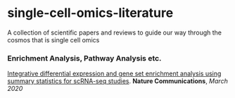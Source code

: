 # single-cell-omics-literature
A collection of scientific papers and reviews to guide our way through the cosmos that is single cell omics


### Enrichment Analysis, Pathway Analysis etc.
[Integrative differential expression and gene set enrichment analysis using summary statistics for scRNA-seq studies](https://www.nature.com/articles/s41467-020-15298-6#Sec1). 
**Nature Communications**, *March 2020*
